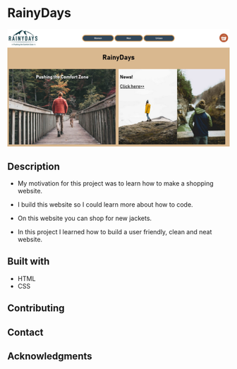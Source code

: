 # RainyDays

![image](images/Rainydays.jpg)

## Description

- My motivation for this project was to learn how to make a shopping website.

- I build this website so I could learn more about how to code.

- On this website you can shop for new jackets.

- In this project I learned how to build a user friendly, clean and neat website.

## Built with

- HTML
- CSS

## Contributing

## Contact

## Acknowledgments

